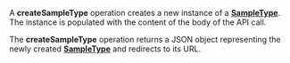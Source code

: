 A **createSampleType** operation creates a new instance of a [**SampleType**](#tag/sampleTypes). The instance is populated with the content of the body of the API call.

The **createSampleType** operation returns a JSON object representing the newly created [**SampleType**](#tag/sampleTypes) and redirects to its URL.

